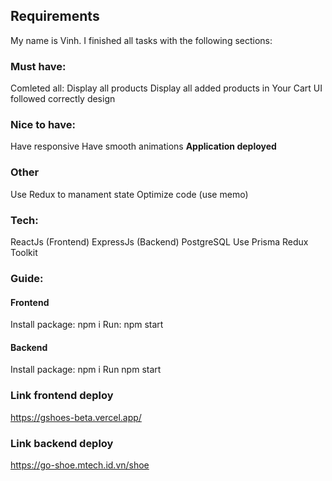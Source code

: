 ## Requirements
My name is Vinh. I finished all tasks with the following sections:

### Must have:
  Comleted all:
    Display all products
    Display all added products in Your Cart
    UI followed correctly design

### Nice to have:
  Have responsive
  Have smooth animations
  **Application deployed**

### Other
  Use Redux to manament state
  Optimize code (use memo)

### Tech:
  ReactJs (Frontend)
  ExpressJs (Backend)
  PostgreSQL
  Use Prisma
  Redux Toolkit

### Guide:
#### Frontend
  Install package: npm i
  Run: npm start
#### Backend
  Install package: npm i
  Run npm start
  
### Link frontend deploy
https://gshoes-beta.vercel.app/

### Link backend deploy
https://go-shoe.mtech.id.vn/shoe
